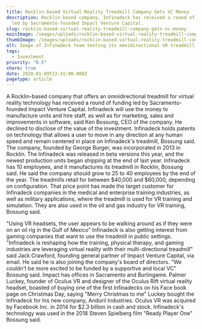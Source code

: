 ```yaml
---
title: Rocklin-based Virtual Reality Treadmill Company Gets VC Money
description: Rocklin-based company, Infinadeck has received a round of funding
  led by Sacramento-founded Impact Venture Capital.
slug: rocklin-based-virtual-reality-treadmill-company-gets-vc-money
mainImage: /images/uploads/rocklin-based-virtual-reality-treadmill-company-gets-vc-money-featured.jpg
thumbImage: /images/uploads/rocklin-based-virtual-reality-treadmill-company-gets-vc-money-thumb.jpg
alt: Image of Infinadeck team testing its omnidirectional VR treadmill.
tags:
  - Investment
priority: "0.5"
share: true
date: 2020-01-09T22:41:00.000Z
pagetype: article
---
```

A Rocklin-based company that offers an omnidirectional treadmill for virtual reality technology has received a round of funding led by Sacramento-founded Impact Venture Capital. Infinadeck will use the money to manufacture units and hire staff, as well as for marketing, sales and improvements in software, said Ken Bossung, CEO of the company. He declined to disclose of the value of the investment. Infinadeck holds patents on technology that allows a user to move in any direction at any human speed and remain centered in place on Infinadeck's treadmill, Bossung said. The company, founded by George Burger, was incorporated in 2013 in Rocklin. The Infinadeck was released in beta versions this year, and the newest production units began shipping at the end of last year. Infinadeck has 10 employees, and it manufactures its treadmill in Rocklin, Bossung said. He said the company should grow to 25 to 40 employees by the end of the year. The treadmills retail for between $40,000 and $60,000, depending on configuration. That price point has made the target customer for Infinadeck companies in the medical and enterprise training industries, as well as military applications, where the treadmill is used for VR training and simulation. They are also used in the oil and gas industry for VR training, Bossung said.

"Using VR headsets, the user appears to be walking around as if they were on an oil rig in the Gulf of Mexico" Infinadeck is also getting interest from gaming companies that want to use the treadmill in public settings. "Infinadeck is reshaping how the training, physical therapy, and gaming industries are leveraging virtual reality with their multi-directional treadmill" said Jack Crawford, founding general partner of Impact Venture Capital, via email. He said he is also joining the company's board of directors. "We couldn't be more excited to be funded by a supportive and local VC" Bossung said. Impact has offices in Sacramento and Burlingame. Palmer Luckey, founder of Oculus VR and designer of the Oculus Rift virtual reality headset, boasted of buying one of the first Infinadecks on his Face book page on Christmas Day, saying "Merry Christmas to me" Luckey bought the Infinadeck for his new company, Anduril Industries. Oculus VR was acquired by Facebook Inc. in 2014 for $2.3 billion in cash and stock. Infinadeck's technology was used in the 2018 Steven Spielberg film "Ready Player One" Bossung said.